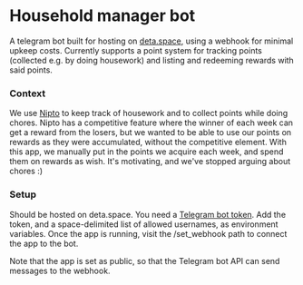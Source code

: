 # Household manager bot

A telegram bot built for hosting on [deta.space](https://deta.space/), using a webhook for minimal upkeep costs. Currently supports a point system for tracking points (collected e.g. by doing housework) and listing and redeeming rewards with said points.

### Context
We use [Nipto](https://nipto.app/) to keep track of housework and to collect points while doing chores. Nipto has a competitive feature where the winner of each week can get a reward from the losers, but we wanted to be able to use our points on rewards as they were accumulated, without the competitive element. With this app, we manually put in the points we acquire each week, and spend them on rewards as wish. It's motivating, and we've stopped arguing about chores :)

### Setup
Should be hosted on deta.space. You need a [Telegram bot token](https://core.telegram.org/bots/features#creating-a-new-bot). Add the token, and a space-delimited list of allowed usernames, as environment variables. Once the app is running, visit the /set_webhook path to connect the app to the bot.

Note that the app is set as public, so that the Telegram bot API can send messages to the webhook.